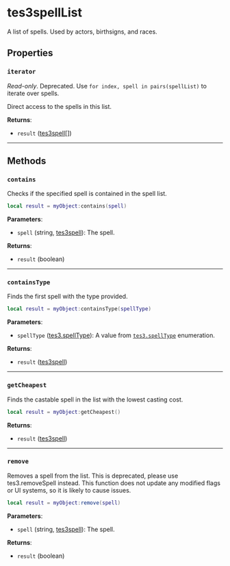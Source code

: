 # tes3spellList
<div class="search_terms" style="display: none">tes3spelllist, spelllist</div>

<!---
	This file is autogenerated. Do not edit this file manually. Your changes will be ignored.
	More information: https://github.com/MWSE/MWSE/tree/master/docs
-->

A list of spells. Used by actors, birthsigns, and races.

## Properties

### `iterator`
<div class="search_terms" style="display: none">iterator</div>

*Read-only*. Deprecated. Use `for index, spell in pairs(spellList)` to iterate over spells.

Direct access to the spells in this list.

**Returns**:

* `result` ([tes3spell](../types/tes3spell.md)[])

***

## Methods

### `contains`
<div class="search_terms" style="display: none">contains</div>

Checks if the specified spell is contained in the spell list.

```lua
local result = myObject:contains(spell)
```

**Parameters**:

* `spell` (string, [tes3spell](../types/tes3spell.md)): The spell.

**Returns**:

* `result` (boolean)

***

### `containsType`
<div class="search_terms" style="display: none">containstype</div>

Finds the first spell with the type provided.

```lua
local result = myObject:containsType(spellType)
```

**Parameters**:

* `spellType` ([tes3.spellType](../references/spell-types.md)): A value from [`tes3.spellType`](https://mwse.github.io/MWSE/references/spell-types/) enumeration.

**Returns**:

* `result` ([tes3spell](../types/tes3spell.md))

***

### `getCheapest`
<div class="search_terms" style="display: none">getcheapest, cheapest</div>

Finds the castable spell in the list with the lowest casting cost.

```lua
local result = myObject:getCheapest()
```

**Returns**:

* `result` ([tes3spell](../types/tes3spell.md))

***

### `remove`
<div class="search_terms" style="display: none">remove</div>

Removes a spell from the list. This is deprecated, please use tes3.removeSpell instead. This function does not update any modified flags or UI systems, so it is likely to cause issues.

```lua
local result = myObject:remove(spell)
```

**Parameters**:

* `spell` (string, [tes3spell](../types/tes3spell.md)): The spell.

**Returns**:

* `result` (boolean)

